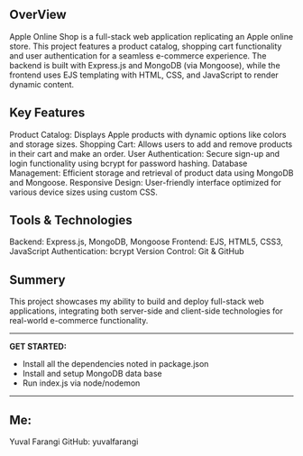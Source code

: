 
**OverView**
-----------------------
Apple Online Shop is a full-stack web application replicating an Apple online store. 
This project features a product catalog, shopping cart functionality 
and user authentication for a seamless e-commerce experience. 
The backend is built with Express.js and MongoDB (via Mongoose), 
while the frontend uses EJS templating with HTML, CSS, and JavaScript to render dynamic content.




**Key Features**
-----------------------
Product Catalog: Displays Apple products with dynamic options like colors and storage sizes.
Shopping Cart: Allows users to add and remove products in their cart and make an order.
User Authentication: Secure sign-up and login functionality using bcrypt for password hashing.
Database Management: Efficient storage and retrieval of product data using MongoDB and Mongoose.
Responsive Design: User-friendly interface optimized for various device sizes using custom CSS.




**Tools & Technologies**
-----------------------
Backend: Express.js, MongoDB, Mongoose
Frontend: EJS, HTML5, CSS3, JavaScript
Authentication: bcrypt
Version Control: Git & GitHub


**Summery**
-----------------------
This project showcases my ability to build and deploy full-stack web applications, 
integrating both server-side and client-side technologies for real-world e-commerce functionality.


-----------------------------------------------------

**GET STARTED:**
- Install all the dependencies noted in package.json
- Install and setup MongoDB data base
- Run index.js via node/nodemon

-----------------------------------------------------


**Me:**
-----------------------

Yuval Farangi
GitHub: yuvalfarangi


